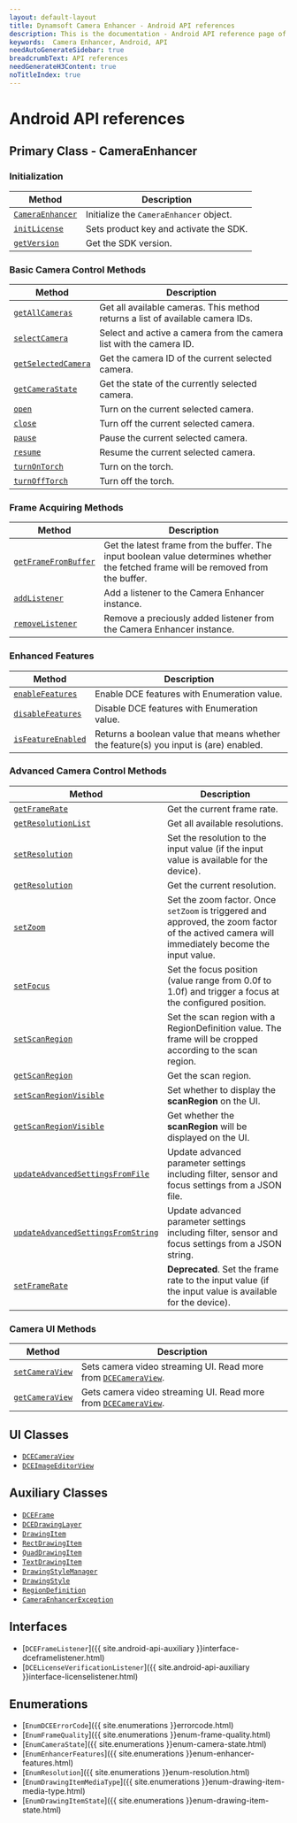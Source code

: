 ```yaml
---
layout: default-layout
title: Dynamsoft Camera Enhancer - Android API references
description: This is the documentation - Android API reference page of Dynamsoft Camera Enhancer.
keywords:  Camera Enhancer, Android, API
needAutoGenerateSidebar: true
breadcrumbText: API references
needGenerateH3Content: true
noTitleIndex: true
---
```


# Android API references

## Primary Class - CameraEnhancer

### Initialization

| Method | Description |
| ------ | ----------- |
| [`CameraEnhancer`]({{site.android-api}}camera-enhancer.html#cameraenhancer) | Initialize the `CameraEnhancer` object. |
| [`initLicense`]({{site.android-api}}camera-enhancer.html#initlicense) | Sets product key and activate the SDK. |
| [`getVersion`]({{site.android-api}}camera-enhancer.html#getversion) | Get the SDK version. |

### Basic Camera Control Methods

| Method | Description |
| ------ | ----------- |
| [`getAllCameras`]({{site.android-api}}camera-enhancer.html#getallcameras) | Get all available cameras. This method returns a list of available camera IDs. |
| [`selectCamera`]({{site.android-api}}camera-enhancer.html#selectcamera) | Select and active a camera from the camera list with the camera ID. |
| [`getSelectedCamera`]({{site.android-api}}camera-enhancer.html#getselectedcamera) | Get the camera ID of the current selected camera. |
| [`getCameraState`]({{site.android-api}}camera-enhancer.html#getcamerastate) | Get the state of the currently selected camera. |
| [`open`]({{site.android-api}}camera-enhancer.html#open) | Turn on the current selected camera. |
| [`close`]({{site.android-api}}camera-enhancer.html#close) | Turn off the current selected camera. |
| [`pause`]({{site.android-api}}camera-enhancer.html#pause) | Pause the current selected  camera. |
| [`resume`]({{site.android-api}}camera-enhancer.html#resume) | Resume the current selected camera. |
| [`turnOnTorch`]({{site.android-api}}camera-enhancer.html#turnontorch) | Turn on the torch. |
| [`turnOffTorch`]({{site.android-api}}camera-enhancer.html#turnofftorch) | Turn off the torch. |

### Frame Acquiring Methods

| Method | Description |
| ------ | ----------- |
| [`getFrameFromBuffer`]({{site.android-api}}camera-enhancer.html#getframefrombuffer) | Get the latest frame from the buffer. The input boolean value determines whether the fetched frame will be removed from the buffer. |
| [`addListener`]({{site.android-api}}camera-enhancer.html#addlistener) | Add a listener to the Camera Enhancer instance. |
| [`removeListener`]({{site.android-api}}camera-enhancer.html#removelistener) | Remove a preciously added listener from the Camera Enhancer instance. |

### Enhanced Features

| Method | Description |
| ------ | ----------- |
| [`enableFeatures`]({{site.android-api}}camera-enhancer.html#enablefeatures) | Enable DCE features with Enumeration value. |
| [`disableFeatures`]({{site.android-api}}camera-enhancer.html#disablefeatures) | Disable DCE features with Enumeration value. |
| [`isFeatureEnabled`]({{site.android-api}}camera-enhancer.html#isfeatureenabled) | Returns a boolean value that means whether the feature(s) you input is (are) enabled. |

### Advanced Camera Control Methods

| Method | Description |
| ------ | ----------- |
| [`getFrameRate`]({{site.android-api}}camera-enhancer.html#getframerate) | Get the current frame rate. |
| [`getResolutionList`]({{site.android-api}}camera-enhancer.html#getresolutionlist) | Get all available resolutions. |
| [`setResolution`]({{site.android-api}}camera-enhancer.html#setresolution) | Set the resolution to the input value (if the input value is available for the device). |
| [`getResolution`]({{site.android-api}}camera-enhancer.html#getresolution) | Get the current resolution. |
| [`setZoom`]({{site.android-api}}camera-enhancer.html#setzoom) | Set the zoom factor. Once `setZoom` is triggered and approved, the zoom factor of the actived camera will immediately become the input value. |
| [`setFocus`]({{site.android-api}}camera-enhancer.html#setfocus) | Set the focus position (value range from 0.0f to 1.0f) and trigger a focus at the configured position. |
| [`setScanRegion`]({{site.android-api}}camera-enhancer.html#setscanregion) | Set the scan region with a RegionDefinition value. The frame will be cropped according to the scan region. |
| [`getScanRegion`]({{site.android-api}}camera-enhancer.html#getscanregion) | Get the scan region. |
| [`setScanRegionVisible`]({{site.android-api}}camera-enhancer.html#setscanregionvisible) | Set whether to display the **scanRegion** on the UI. |
| [`getScanRegionVisible`]({{site.android-api}}camera-enhancer.html#getscanregionvisible) | Get whether the **scanRegion** will be displayed on the UI. |
| [`updateAdvancedSettingsFromFile`]({{site.android-api}}camera-enhancer.html#updateadvancedsettingsfromfile) | Update advanced parameter settings including filter, sensor and focus settings from a JSON file. |
| [`updateAdvancedSettingsFromString`]({{site.android-api}}camera-enhancer.html#updateadvancedsettingsfromstring) | Update advanced parameter settings including filter, sensor and focus settings from a JSON string. |
| [`setFrameRate`]({{site.android-api}}camera-enhancer.html#setframerate) | **Deprecated**. Set the frame rate to the input value (if the input value is available for the device). |

### Camera UI Methods

| Method | Description |
| ------ | ----------- |
| [`setCameraView`]({{site.android-api}}camera-enhancer.html#setcameraview) | Sets camera video streaming UI. Read more from [`DCECameraView`]({{site.android-api-auxiliary}}dcecameraview.html). |
| [`getCameraView`]({{site.android-api}}camera-enhancer.html#setcameraview) | Gets camera video streaming UI. Read more from [`DCECameraView`]({{site.android-api-auxiliary}}dcecameraview.html). |

## UI Classes

- [`DCECameraView`]({{site.android-api-auxiliary}}dcecameraview.html)
- [`DCEImageEditorView`]({{site.android-api-auxiliary}}dceimageeditorview.html)

## Auxiliary Classes

- [`DCEFrame`]({{site.android-api-auxiliary}}dceframe.html)
- [`DCEDrawingLayer`]({{site.android-api-auxiliary}}dcedrawinglayer.html)
- [`DrawingItem`]({{site.android-api-auxiliary}}drawingitem.html)
- [`RectDrawingItem`]({{site.android-api-auxiliary}}rectdrawingitem.html)
- [`QuadDrawingItem`]({{site.android-api-auxiliary}}quaddrawingitem.html)
- [`TextDrawingItem`]({{site.android-api-auxiliary}}textdrawingitem.html)
- [`DrawingStyleManager`]({{site.android-api-auxiliary}}drawingstylemanager.html)
- [`DrawingStyle`]({{site.android-api-auxiliary}}drawingstyle.html)
- [`RegionDefinition`]({{site.android-api-auxiliary}}region-definition.html)
- [`CameraEnhancerException`]({{site.android-api-auxiliary}}camera-enhancer-exception.html)

## Interfaces

- [`DCEFrameListener`]({{ site.android-api-auxiliary }}interface-dceframelistener.html)
- [`DCELicenseVerificationListener`]({{ site.android-api-auxiliary }}interface-licenselistener.html)

## Enumerations

- [`EnumDCEErrorCode`]({{ site.enumerations }}errorcode.html)
- [`EnumFrameQuality`]({{ site.enumerations }}enum-frame-quality.html)
- [`EnumCameraState`]({{ site.enumerations }}enum-camera-state.html)
- [`EnumEnhancerFeatures`]({{ site.enumerations }}enum-enhancer-features.html)
- [`EnumResolution`]({{ site.enumerations }}enum-resolution.html)
- [`EnumDrawingItemMediaType`]({{ site.enumerations }}enum-drawing-item-media-type.html)
- [`EnumDrawingItemState`]({{ site.enumerations }}enum-drawing-item-state.html)
